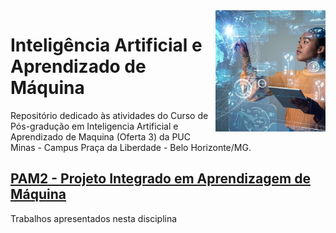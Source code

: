 <img src="/zImagens/IA.jpg" align="right" width="35%" height="35%"/>

# Inteligência Artificial e Aprendizado de Máquina
Repositório dedicado às atividades do Curso de Pós-gradução em Inteligencia Artificial e Aprendizado de Maquina (Oferta 3) da PUC Minas - Campus Praça da Liberdade - Belo Horizonte/MG.


## [PAM2 - Projeto Integrado em Aprendizagem de Máquina](/PMA2)
Trabalhos apresentados nesta disciplina
